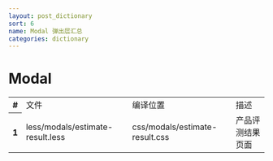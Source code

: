 ```yaml
---
layout: post_dictionary
sort: 6
name: Modal 弹出层汇总
categories: dictionary
---
```


# Modal


<table cellspacing="0" cellpadding="0">
  <tbody>
    <tr>
      <th>#</th>
      <td>文件</td>
      <td>编译位置</td>
      <td>描述</td>
    </tr>
    <tr>
      <th>1</th>
      <td>less/modals/estimate-result.less</td>
      <td>css/modals/estimate-result.css</td>
      <td>产品评测结果页面</td>
    </tr>
  </tbody>
</table>

